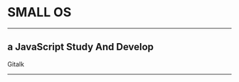 # SMALL OS
---
a JavaScript Study And Develop
---
Gitalk
<hr>

  <link rel="stylesheet" href="https://cdn.w7xg.ml/npm/gitalk@1.7.0/gitalk.css">
  <script src="https://cdn.w7xg.ml/npm/gitalk@1.7.0/gitalk.min.js"></script>
  <script src="https://cdn.w7xg.ml/npm/gitalk@1.7.0/gitalkgitalkown.js></script>
  <hr>
  SMALL OS LAST UPDATE BY W7XG 2020
  
